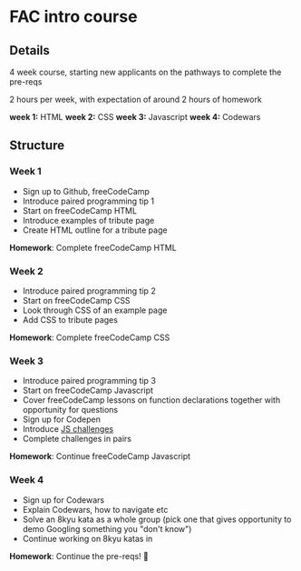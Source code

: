 # FAC intro course

## Details

4 week course, starting new applicants on the pathways to complete the pre-reqs

2 hours per week, with expectation of around 2 hours of homework

**week 1:** HTML
**week 2:** CSS
**week 3:** Javascript
**week 4:** Codewars

## Structure

### Week 1

- Sign up to Github, freeCodeCamp
- Introduce paired programming tip 1
- Start on freeCodeCamp HTML
- Introduce examples of tribute page
- Create HTML outline for a tribute page

**Homework**: Complete freeCodeCamp HTML

### Week 2

- Introduce paired programming tip 2
- Start on freeCodeCamp CSS
- Look through CSS of an example page
- Add CSS to tribute pages

**Homework**: Complete freeCodeCamp CSS

### Week 3

- Introduce paired programming tip 3
- Start on freeCodeCamp Javascript
- Cover freeCodeCamp lessons on function declarations together with opportunity for questions
- Sign up for Codepen
- Introduce [JS challenges](https://docs.google.com/presentation/d/1gqhJnNVoYblJ169dLgRU0x8fBhhFTFY4F0OLbuCJSH8/edit?usp=sharing)
- Complete challenges in pairs

**Homework**: Continue freeCodeCamp Javascript

### Week 4

- Sign up for Codewars
- Explain Codewars, how to navigate etc
- Solve an 8kyu kata as a whole group (pick one that gives opportunity to demo Googling something you "don't know")
- Continue working on 8kyu katas in

**Homework**: Continue the pre-reqs! 🚀
